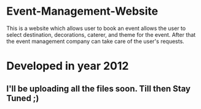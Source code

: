 # Event-Management-Website
This is a website which allows user to book an event allows the user to select destination, decorations, caterer, and theme for the event. After that the event management company can take care of the user's requests.

# Developed in year 2012

## I'll be uploading all the files soon. Till then Stay Tuned ;)
